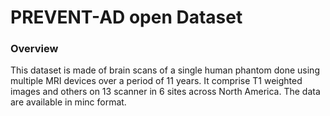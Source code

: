 # PREVENT-AD open Dataset

### Overview 

This dataset is made of brain scans of a single human phantom done using multiple MRI devices over a period of 11 years. It comprise T1 weighted images and others on 13 scanner in 6 sites across North America. The data are available in minc format.

